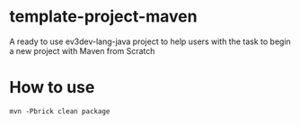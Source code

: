 # template-project-maven
A ready to use ev3dev-lang-java project to help users with the task to begin a new project with Maven from Scratch

# How to use

```
mvn -Pbrick clean package
```
